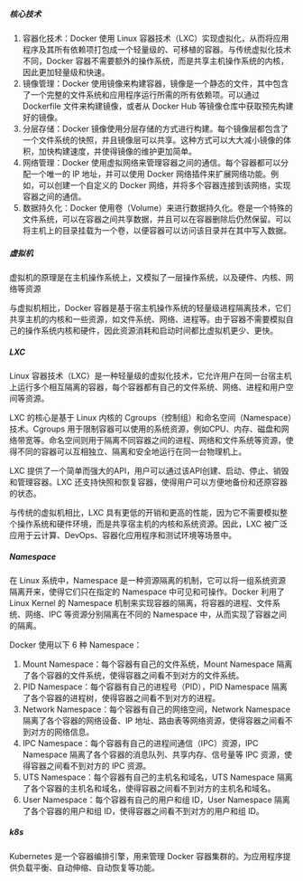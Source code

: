 ##### 核心技术

1. 容器化技术：Docker 使用 Linux 容器技术（LXC）实现虚拟化，从而将应用程序及其所有依赖项打包成一个轻量级的、可移植的容器。与传统虚拟化技术不同，Docker 容器不需要额外的操作系统，而是共享主机操作系统的内核，因此更加轻量级和快速。
2. 镜像管理：Docker 使用镜像来构建容器，镜像是一个静态的文件，其中包含了一个完整的文件系统和应用程序运行所需的所有依赖项。可以通过 Dockerfile 文件来构建镜像，或者从 Docker Hub 等镜像仓库中获取预先构建好的镜像。
3. 分层存储：Docker 镜像使用分层存储的方式进行构建。每个镜像层都包含了一个文件系统的快照，并且镜像层可以共享。这种方式可以大大减小镜像的体积，加快构建速度，并使得镜像的维护更加简单。
4. 网络管理：Docker 使用虚拟网络来管理容器之间的通信。每个容器都可以分配一个唯一的 IP 地址，并可以使用 Docker 网络插件来扩展网络功能。例如，可以创建一个自定义的 Docker 网络，并将多个容器连接到该网络，实现容器之间的通信。
5. 数据持久化：Docker 使用卷（Volume）来进行数据持久化。卷是一个特殊的文件系统，可以在容器之间共享数据，并且可以在容器删除后仍然保留。可以将主机上的目录挂载为一个卷，以便容器可以访问该目录并在其中写入数据。



##### 虚拟机

虚拟机的原理是在主机操作系统上，又模拟了一层操作系统，以及硬件、内核、网络等资源

与虚拟机相比，Docker 容器是基于宿主机操作系统的轻量级进程隔离技术，它们共享主机的内核和一些资源，如文件系统、网络、进程等。由于容器不需要模拟自己的操作系统内核和硬件，因此资源消耗和启动时间都比虚拟机更少、更快。



##### LXC

Linux 容器技术（LXC）是一种轻量级的虚拟化技术，它允许用户在同一台宿主机上运行多个相互隔离的容器，每个容器都有自己的文件系统、网络、进程和用户空间等资源。

LXC 的核心是基于 Linux 内核的 Cgroups（控制组）和命名空间（Namespace）技术。Cgroups 用于限制容器可以使用的系统资源，例如CPU、内存、磁盘和网络带宽等。命名空间则用于隔离不同容器之间的进程、网络和文件系统等资源，使得不同的容器可以互相独立、隔离和安全地运行在同一台物理机上。

LXC 提供了一个简单而强大的API，用户可以通过该API创建、启动、停止、销毁和管理容器。LXC 还支持快照和恢复容器，使得用户可以方便地备份和还原容器的状态。

与传统的虚拟机相比，LXC 具有更低的开销和更高的性能，因为它不需要模拟整个操作系统和硬件环境，而是共享宿主机的内核和系统资源。因此，LXC 被广泛应用于云计算、DevOps、容器化应用程序和测试环境等场景中。



##### Namespace

在 Linux 系统中，Namespace 是一种资源隔离的机制，它可以将一组系统资源隔离开来，使得它们只在指定的 Namespace 中可见和可操作。Docker 利用了 Linux Kernel 的 Namespace 机制来实现容器的隔离，将容器的进程、文件系统、网络、IPC 等资源分别隔离在不同的 Namespace 中，从而实现了容器之间的隔离。

Docker 使用以下 6 种 Namespace：

1. Mount Namespace：每个容器有自己的文件系统，Mount Namespace 隔离了各个容器的文件系统，使得容器之间看不到对方的文件系统。
2. PID Namespace：每个容器有自己的进程号（PID），PID Namespace 隔离了各个容器的进程树，使得容器之间看不到对方的进程。
3. Network Namespace：每个容器有自己的网络空间，Network Namespace 隔离了各个容器的网络设备、IP 地址、路由表等网络资源，使得容器之间看不到对方的网络信息。
4. IPC Namespace：每个容器有自己的进程间通信（IPC）资源，IPC Namespace 隔离了各个容器的消息队列、共享内存、信号量等 IPC 资源，使得容器之间看不到对方的 IPC 资源。
5. UTS Namespace：每个容器有自己的主机名和域名，UTS Namespace 隔离了各个容器的主机名和域名，使得容器之间看不到对方的主机名和域名。
6. User Namespace：每个容器有自己的用户和组 ID，User Namespace 隔离了各个容器的用户和组 ID，使得容器之间看不到对方的用户和组 ID。



##### k8s

Kubernetes 是一个容器编排引擎，用来管理 Docker 容器集群的。为应用程序提供负载平衡、自动伸缩、自动恢复等功能。


